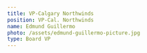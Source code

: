 ```yaml
---
title: VP-Calgary Northwinds
position: VP-Cal. Northwinds
name: Edmund Guillermo
photo: /assets/edmund-guillermo-picture.jpg
type: Board VP
---
```


